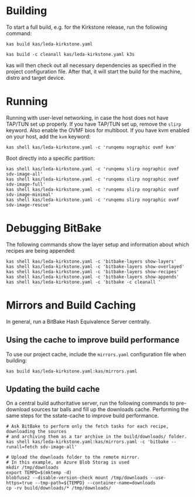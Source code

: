 # Building

To start a full build, e.g. for the Kirkstone release, run the following command:

    kas build kas/leda-kirkstone.yaml

    kas build -c cleanall kas/leda-kirkstone.yaml k3s

kas will then check out all necessary dependencies as specified in the project configuration file. After that, it will start the build for the machine, distro and target device.

# Running

Running with user-level networking, in case the host does not have TAP/TUN set up properly. If you have TAP/TUN set up, remove the `slirp` keyword. Also enable the OVMF bios for multiboot. If you have kvm enabled on your host, add the `kvm` keyword:

    kas shell kas/leda-kirkstone.yaml -c 'runqemu nographic ovmf kvm'

Boot directly into a specific partition:

    kas shell kas/leda-kirkstone.yaml -c 'runqemu slirp nographic ovmf sdv-image-all'
    kas shell kas/leda-kirkstone.yaml -c 'runqemu slirp nographic ovmf sdv-image-full'
    kas shell kas/leda-kirkstone.yaml -c 'runqemu slirp nographic ovmf sdv-image-minimal'
    kas shell kas/leda-kirkstone.yaml -c 'runqemu slirp nographic ovmf sdv-image-rescue'

# Debugging BitBake

The following commands show the layer setup and information about which recipes are being appended:

    kas shell kas/leda-kirkstone.yaml -c 'bitbake-layers show-layers'
    kas shell kas/leda-kirkstone.yaml -c 'bitbake-layers show-overlayed'
    kas shell kas/leda-kirkstone.yaml -c 'bitbake-layers show-recipes'
    kas shell kas/leda-kirkstone.yaml -c 'bitbake-layers show-appends'
    kas shell kas/leda-kirkstone.yaml -c 'bitbake -c cleanall '

# Mirrors and Build Caching

In general, run a BitBake Hash Equivalence Server centrally.
## Using the cache to improve build performance

To use our project cache, include the `mirrors.yaml` configuration file when building:

    kas build kas/leda-kirkstone.yaml:kas/mirrors.yaml

## Updating the build cache

On a central build authoritative server, run the following commands to pre-download sources tar balls and fill up the downloads cache.
Performing the same steps for the sstate-cache to improve build performance.

    # Ask BitBake to perform only the fetch tasks for each recipe, downloading the sources
    # and archiving them as a tar archive in the build/downloads/ folder.
    kas shell kas/leda-kirkstone.yaml:kas/mirrors.yaml -c 'bitbake --runall=fetch sdv-image-all'

    # Upload the downloads folder to the remote mirror.
    # In this example, an Azure Blob Storag is used
    mkdir /tmp/downloads
    export TEMPD=$(mktemp -d)
    blobfuse2 --disable-version-check mount /tmp/downloads --use-https=true --tmp-path=${TEMPD} --container-name=downloads
    cp -rv build/downloads/* /tmp/downloads/
